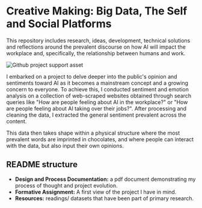 # Creative Making: Big Data, The Self and Social Platforms

This repository includes research, ideas, development, technical solutions and reflections around the prevalent discourse on how AI will impact the workplace and, specifically, the relationship between humans and work.

![Github project support asset](https://git.arts.ac.uk/17518357/Big-Data_y2/blob/main/Resources/main_banner.png)

I embarked on a project to delve deeper into the public's opinion and sentiments toward AI as it becomes a mainstream concept and a growing concern to everyone. To achieve this, I conducted sentiment and emotion analysis on a collection of web-scraped websites obtained through search queries like "How are people feeling about AI in the workplace?" or "How are people feeling about AI taking over their jobs?". After processing and cleaning the data, I extracted the general sentiment prevalent across the content.

This data then takes shape within a physical structure where the most prevalent words are imprinted in chocolates, and where people can interact with the data, but also input their own opinions.

## README structure
- **Design and Process Documentation:** a pdf document demonstrating my process of thought and project evolution.
- **Formative Assignment:** A first view of the project I have in mind.
- **Resources:** readings/ datasets that have been part of primary research.
